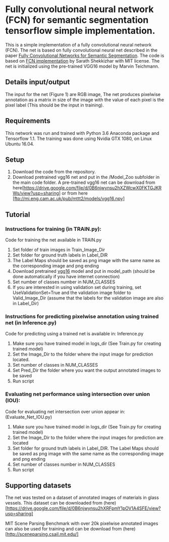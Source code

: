 # Fully convolutional neural network (FCN) for semantic segmentation tensorflow simple implementation.

This is a simple implementation of a fully convolutional neural network (FCN). The net is based on fully convolutional neural net described in the paper [Fully Convolutional Networks for Semantic Segmentation](https://arxiv.org/pdf/1605.06211.pdf).  The code is based on [FCN implementation](https://github.com/shekkizh/FCN.tensorflow)  by Sarath Shekkizhar with MIT license. The net is initialized using the pre-trained VGG16 model by Marvin Teichmann.

## Details input/output
The input for the net (Figure 1) are RGB image,
The net produces pixelwise annotation as a matrix in size of the image with the value of each pixel is the pixel label (This should be the input in training).

## Requirements
This network was run and trained with Python 3.6  Anaconda package and Tensorflow 1.1. The training was done using Nvidia GTX 1080, on Linux Ubuntu 16.04.

## Setup
1) Download the code from the repository.
2) Download pretrained vgg16 net and put in the /Model_Zoo subfolder in the main code folder. A pre-trained vgg16 net can be download from here[https://drive.google.com/file/d/0B6njwynsu2hXZWcwX0FKTGJKRWs/view?usp=sharing] or from here [ftp://mi.eng.cam.ac.uk/pub/mttt2/models/vgg16.npy]

## Tutorial

### Instructions for training (in TRAIN.py):
Code for training the net available in TRAIN.py
1) Set folder of train images in Train_Image_Dir
2) Set folder for ground truth labels in Label_DIR
3) The Label Maps should be saved as png image with the same name as the corresponding image and png ending
4) Download pretrained [vgg16](ftp://mi.eng.cam.ac.uk/pub/mttt2/models/vgg16.npy) model and put in model_path (should be done automatically if you have internet connection)
5) Set number of classes number in NUM_CLASSES
6) If you are interested in using validation set during training, set UseValidationSet=True and the validation image folder to Valid_Image_Dir (assume that the labels for the validation image are also in  Label_Dir)

### Instructions for predicting pixelwise annotation using trained net (in Inference.py)
Code for predicting using a trained net is available in: Inference.py
1) Make sure you have trained model in logs_dir (See Train.py for creating trained model)
2) Set the Image_Dir to the folder where the input image for prediction located.
3) Set number of classes in NUM_CLASSES
4) Set Pred_Dir the folder where you want the output annotated images to be saved
5) Run script

### Evaluating net performance using intersection over union (IOU):
Code for evaluating net intersection over union appear in: (Evaluate_Net_IOU.py)
1) Make sure you have trained model in logs_dir (See Train.py for creating trained model)
2) Set the Image_Dir to the folder where the input images for prediction are located
3) Set folder for ground truth labels in Label_DIR. The Label Maps should be saved as png image with the same name as the corresponding image and png ending
4) Set number of classes number in NUM_CLASSES
5) Run script

## Supporting datasets
The net was tested on a dataset of annotated images of materials in glass vessels. 
This dataset can be downloaded from (here)[https://drive.google.com/file/d/0B6njwynsu2hXRFpmY1pOV1A4SFE/view?usp=sharing]

MIT Scene Parsing Benchmark with over 20k pixelwise annotated images can also be used for training and can be download from (here)[http://sceneparsing.csail.mit.edu/]

   

